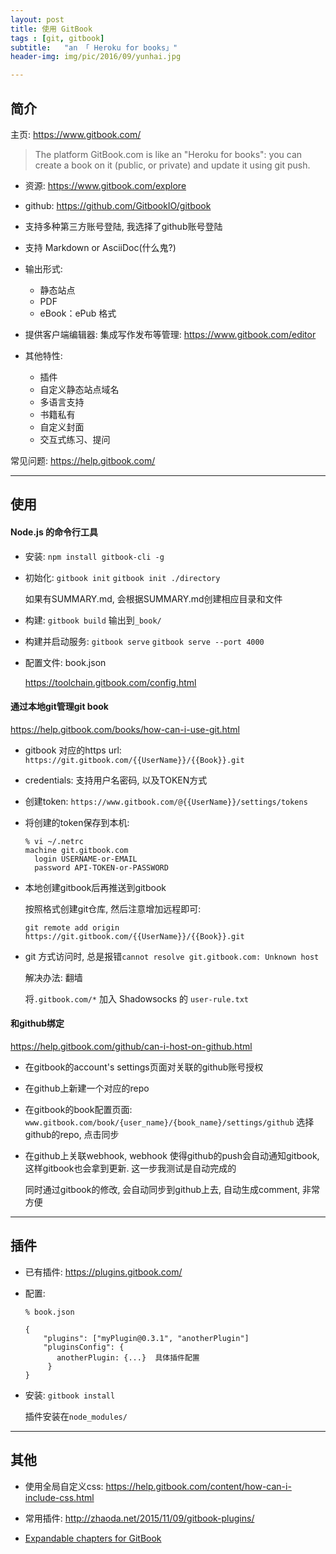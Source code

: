 ```yaml
---
layout: post
title: 使用 GitBook
tags : [git, gitbook]
subtitle:   "an 「 Heroku for books」"
header-img: img/pic/2016/09/yunhai.jpg

---
```


## 简介

主页: <https://www.gitbook.com/>

> The platform GitBook.com is like an "Heroku for books": you can create a book on it (public, or private) and update it using git push.

* 资源: <https://www.gitbook.com/explore>

* github: <https://github.com/GitbookIO/gitbook>

* 支持多种第三方账号登陆, 我选择了github账号登陆

* 支持  Markdown or AsciiDoc(什么鬼?)

* 输出形式:
  * 静态站点
  * PDF
  * eBook：ePub 格式

* 提供客户端编辑器: 集成写作发布等管理: <https://www.gitbook.com/editor>

* 其他特性:
  * 插件
  * 自定义静态站点域名
  * 多语言支持
  * 书籍私有
  * 自定义封面
  * 交互式练习、提问

常见问题: <https://help.gitbook.com/>

---

## 使用

#### Node.js 的命令行工具

* 安装: `npm install gitbook-cli -g`

* 初始化: `gitbook init` `gitbook init ./directory`

  如果有SUMMARY.md, 会根据SUMMARY.md创建相应目录和文件

* 构建: `gitbook build` 输出到`_book/`

* 构建并启动服务: `gitbook serve` `gitbook serve --port 4000`

* 配置文件: book.json

  <https://toolchain.gitbook.com/config.html>


#### 通过本地git管理git book

<https://help.gitbook.com/books/how-can-i-use-git.html>

* gitbook 对应的https url: `https://git.gitbook.com/{{UserName}}/{{Book}}.git`

* credentials: 支持用户名密码, 以及TOKEN方式

* 创建token: `https://www.gitbook.com/@{{UserName}}/settings/tokens`

* 将创建的token保存到本机:

  ```
  % vi ~/.netrc
  machine git.gitbook.com
    login USERNAME-or-EMAIL
    password API-TOKEN-or-PASSWORD
  ```

* 本地创建gitbook后再推送到gitbook

  按照格式创建git仓库, 然后注意增加远程即可:

  `git remote add origin https://git.gitbook.com/{{UserName}}/{{Book}}.git`

* git 方式访问时, 总是报错`cannot resolve git.gitbook.com: Unknown host`

  解决办法: 翻墙

  将`.gitbook.com/*` 加入 Shadowsocks 的 `user-rule.txt`

#### 和github绑定

  <https://help.gitbook.com/github/can-i-host-on-github.html>

  * 在gitbook的account's settings页面对关联的github账号授权
  * 在github上新建一个对应的repo
  * 在gitbook的book配置页面: `www.gitbook.com/book/{user_name}/{book_name}/settings/github` 选择github的repo, 点击同步
  * 在github上关联webhook, webhook 使得github的push会自动通知gitbook, 这样gitbook也会拿到更新. 这一步我测试是自动完成的

    同时通过gitbook的修改, 会自动同步到github上去, 自动生成comment, 非常方便


---

## 插件

* 已有插件: <https://plugins.gitbook.com/>

* 配置:

  ```
  % book.json

  {
      "plugins": ["myPlugin@0.3.1", "anotherPlugin"]
      "pluginsConfig": {
         anotherPlugin: {...}  具体插件配置
       }
  }
  ```

* 安装: `gitbook install`

  插件安装在`node_modules/`

---

## 其他

* 使用全局自定义css: <https://help.gitbook.com/content/how-can-i-include-css.html>

* 常用插件: <http://zhaoda.net/2015/11/09/gitbook-plugins/>

* [Expandable chapters for GitBook](https://plugins.gitbook.com/plugin/expandable-chapters)

